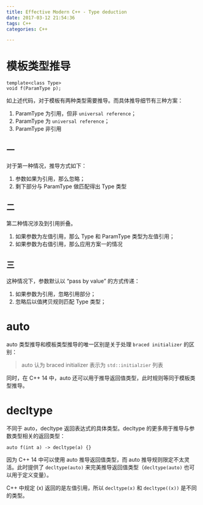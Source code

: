 ```yaml
---
title: Effective Modern C++ - Type deduction
date: 2017-03-12 21:54:36
tags: C++
categories: C++

---
```


<!-- more -->

# 模板类型推导

```
template<class Type>
void f(ParamType p);
```

如上述代码，对于模板有两种类型需要推导。而具体推导细节有三种方案：

1. ParamType 为引用，但非 `universal reference`；
2. ParamType 为 `universal reference`；
3. ParamType 非引用

## 一

对于第一种情况，推导方式如下：

1. 参数如果为引用，那么忽略；
2. 剩下部分与 ParamType 做匹配得出 Type 类型

## 二

第二种情况涉及到引用折叠。

1. 如果参数为左值引用，那么 Type 和 ParamType 类型为左值引用；
2. 如果参数为右值引用，那么应用方案一的情况

## 三

这种情况下，参数默认以 “pass by value” 的方式传递：

1. 如果参数为引用，忽略引用部分；
2. 忽略后以值拷贝规则匹配 Type 类型；

# auto

auto 类型推导和模板类型推导的唯一区别是关于处理 `braced initializer` 的区别：

> auto 认为 braced initializer 表示为 `std::initialzier` 列表

同时，在 C++ 14 中，auto 还可以用于推导返回值类型，此时规则等同于模板类型推导。

# decltype

不同于 auto，decltype 返回表达式的具体类型。decltype 的更多用于推导与参数类型相关的返回类型：

```
auto f(int a) -> decltype(a) {}
```

因为 C++ 14 中可以使用 auto 推导返回值类型，而 auto 推导规则限定不太灵活。此时提供了 `decltype(auto)` 来完美推导返回值类型（`decltype(auto)` 也可以用于定义变量）。

C++ 中规定 (x) 返回的是左值引用，所以 `decltype(x)` 和 `decltype((x))` 是不同的类型。